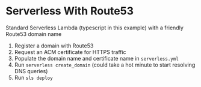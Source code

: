 # Serverless With Route53

Standard Serverless Lambda (typescript in this example) with a friendly Route53 domain name

1) Register a domain with Route53
2) Request an ACM certificate for HTTPS traffic
3) Populate the domain name and certificate name in `serverless.yml`
4) Run `serverless create_domain` (could take a hot minute to start resolving DNS queries)
5) Run `sls deploy`

